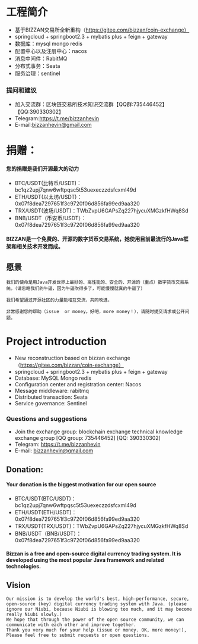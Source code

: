 # 工程简介
- 基于BIZZAN交易所全新重构（https://gitee.com/bizzan/coin-exchange）
- springcloud + springboot2.3 + mybatis plus + feign + gateway
- 数据库：mysql  mongo  redis
- 配置中心以及注册中心：nacos  
- 消息中间件：RabitMQ  
- 分布式事务：Seata
- 服务治理：sentinel
### 提问和建议
- 加入交流群：区块链交易所技术知识交流群【QQ群:735446452】【QQ:390330302】
- Telegram:https://t.me/bizzanhevin
- E-mail:bizzanhevin@gmail.com

# 捐赠：
#### 您的捐赠是我们开源最大的动力
- BTC/USDT(比特币/USDT)：bc1qz2upj7qnw6wftpqsc5t53uexeczzdsfcxml49d
- ETH/USDT(以太坊/USDT)：0x07f8dea7297651f3c9720f06d856fa99ed9aa320
- TRX/USDT(波场/USDT)：TWbZvpU6GAPsZq227hjycuXMGzkfHWq8Sd
- BNB/USDT（币安币/USDT）：0x07f8dea7297651f3c9720f06d856fa99ed9aa320

#### BIZZAN是一个免费的、开源的数字货币交易系统，她使用目前最流行的Java框架和相关技术开发而成。

## 愿景
    我们的使命是用Java开发世界上最好的、高性能的、安全的、开源的（重点）数字货币交易系统。（请忽略我们的牛逼，因为牛逼吹得多了，可能慢慢就真的牛逼了）

    我们希望通过开源社区的力量能相互交流，共同改进。

    非常感谢您的帮助（issue  or money。好吧，more money！），请随时提交请求或公开问题。


# Project introduction
- New reconstruction based on bizzan exchange（https://gitee.com/bizzan/coin-exchange）
- springcloud + springboot2.3 + mybatis plus + feign + gateway
- Database: MySQL Mongo redis
- Configuration center and registration center: Nacos
- Message middleware: rabitmq
- Distributed transaction: Seata
- Service governance: Sentinel
### Questions and suggestions
- Join the exchange group: blockchain exchange technical knowledge exchange group [QQ group: 735446452] [QQ: 390330302]
- Telegram: https://t.me/bizzanhevin
- E-mail: bizzanhevin@gmail.com
## Donation:
#### Your donation is the biggest motivation for our open source
- BTC/USDT(BTC/USDT)：bc1qz2upj7qnw6wftpqsc5t53uexeczzdsfcxml49d
- ETH/USDT(ETH/USDT)：0x07f8dea7297651f3c9720f06d856fa99ed9aa320
- TRX/USDT(TRX/USDT)：TWbZvpU6GAPsZq227hjycuXMGzkfHWq8Sd
- BNB/USDT（BNB/USDT）：0x07f8dea7297651f3c9720f06d856fa99ed9aa320
#### Bizzan is a free and open-source digital currency trading system. It is developed using the most popular Java framework and related technologies.
## Vision
    Our mission is to develop the world's best, high-performance, secure, open-source (key) digital currency trading system with Java. (please ignore our Niubi, because Niubi is blowing too much, and it may become really Niubi slowly.)
    We hope that through the power of the open source community, we can communicate with each other and improve together.
    Thank you very much for your help (issue or money. OK, more money!), Please feel free to submit requests or open questions.